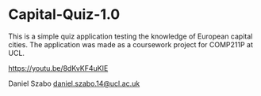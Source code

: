 # Capital-Quiz-1.0


This is a simple quiz application testing the knowledge of European capital cities.
The application was made as a coursework project for COMP211P at UCL.

https://youtu.be/8dKvKF4uKIE

Daniel Szabo
daniel.szabo.14@ucl.ac.uk
